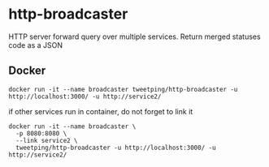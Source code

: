 # http-broadcaster
HTTP server forward query over multiple services. Return merged statuses code as a JSON


## Docker

```
docker run -it --name broadcaster tweetping/http-broadcaster -u http://localhost:3000/ -u http://service2/
```

if other services run in container, do not forget to link it
```
docker run -it --name broadcaster \
  -p 8080:8080 \
  --link service2 \
  tweetping/http-broadcaster -u http://localhost:3000/ -u http://service2/
```
